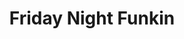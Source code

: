 ---
title: Friday Night Funkin
developer: Funkin' Crew
description: Uh oh! Your tryin to kiss ur hot girlfriend, but her MEAN and EVIL dad is trying to KILL you! He's an ex-rockstar, the only way to get to his heart? The power of music…
image: friday-night-funkin.jpg
image2x: friday-night-funkin.jpg
link: https://vipinteract.com/
html5: https://ninja-muffin24.itch.io/funkin
windows: https://ninja-muffin24.itch.io/funkin/purchase
mac: https://ninja-muffin24.itch.io/funkin/purchase
linux: https://ninja-muffin24.itch.io/funkin/purchase
---